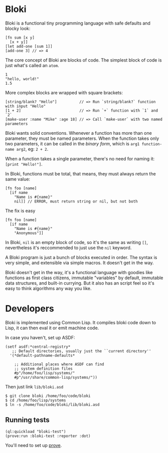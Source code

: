 # Bloki

Bloki is a functional tiny programming language with safe defaults and blocky look:

    [fn sum [x y]
      [x + y]]
    [let add-one [sum 1]]
    [add-one 3] // => 4

The core concept of Bloki are blocks of code. The simplest block of code is just what's called an `atom`.

    1
    "hello, world!"
    1.5

More complex blocks are wrapped with square brackets:

    [string/blank? "Hello"]          // => Run `string/blank?` function with input "Hello"
    [1 + 2]                          // => Run `+` function with `1` and `2`
    [make-user :name "Mike" :age 18] // => Call `make-user` with two named parameters
    
Bloki wants solid conventions. Whenever a function has more than one parameter, they must be named
parameters. When the function takes only two parameters, it can be called in the _binary form_, which is
`arg1 function-name arg2`, eg: `2 + 2`.

When a function takes a single parameter, there's no need for naming it: `[print "Hello!"]`.

In Bloki, functions must be total, that means, they must always return the same value:

    [fn foo [name]
      [if name
        "Name is #{name}"
        nil]] // ERROR, must return string or nil, but not both

The fix is easy

    [fn foo [name]
      [if name
        "Name is #{name}"
        "Anonymous"]]
        
In Bloki, `nil` is an empty block of code, so it's the same as writing `[]`, nevertheless it's
reccommended to just use the `nil` keyword.

A Bloki program is just a bunch of blocks executed in order. The syntax is very simple, and extensible via 
simple macros. It doesn't get in the way.

Bloki doesn't get in the way, it's a functional language with goodies like
functions as first class citizens, immutable "variables" by default, immutable
data structures, and built-in currying. But it also has an script feel so it's easy
to think algorithms any way you like.

# Developers
Bloki is implemented using Common Lisp. It compiles bloki code down to Lisp, it can then eval it or emit machine code.

In case you haven't, set up ASDF:

    (setf asdf:*central-registry*
       ;; Default directories, usually just the ``current directory''
      '(*default-pathname-defaults*
    
        ;; Additional places where ASDF can find
        ;; system definition files
        #p"/home/foo/lisp/systems/"
        #p"/usr/share/common-lisp/systems/"))

Then just link `lib/bloki.asd`

    $ git clone bloki /home/foo/code/bloki
    $ cd /home/foo/lisp/systems
    $ ln -s /home/foo/code/bloki/lib/bloki.asd

## Running tests

    (ql:quickload "bloki-test")
    (prove:run :bloki-test :reporter :dot)
    
You'll need to set up [prove](https://github.com/fukamachi/prove).
